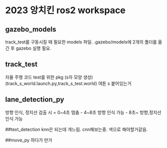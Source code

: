 # 2023 앙치킨 ros2 workspace

## gazebo_models
track_test를 구동시킬 때 필요한 models 파일.
.gazebo/models에 2개의 폴더를 옮긴 후 gazebo 실행 필요.

## track_test
자율 주행 코드 test를 위한 pkg
(s자 모양 생성) (track_s_world.launch.py,track_s_test.world) 여튼 s 붙어있는거

## lane_detection_py
방향 인식, 정지선 검출 시 = 0~4초 멈춤 - 4~8초 방향 인식 가능 - 8초~ 방향,정지선 인식 가능

##text_detection
knn은 되는데 개느림. cnn해보는중. 색으로 해야할거같음. 

##move_py
하다가 만거
